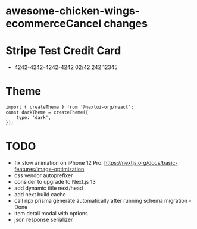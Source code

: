 # awesome-chicken-wings-ecommerceCancel changes

# Stripe Test Credit Card
- 4242-4242-4242-4242 02/42 242 12345

# Theme

    import { createTheme } from '@nextui-org/react';
    const darkTheme = createTheme({
    	type: 'dark',
    });

# TODO

-   fix slow animation on iPhone 12 Pro: https://nextjs.org/docs/basic-features/image-optimization
-   css vendor autoprefixer
-   consider to upgrade to Next.js 13
-   add dynamic title next/head
-   add next build cache
-   call npx prisma generate automatically after running schema migration - Done
-   item detail modal with options
-   json response serializer

